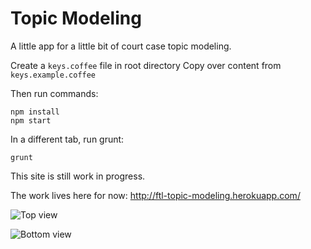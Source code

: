 Topic Modeling
==============
A little app for a little bit of court case topic modeling.

Create a `keys.coffee` file in root directory
Copy over content from `keys.example.coffee`

Then run commands:
```
npm install
npm start

```
In a different tab, run grunt:

```
grunt
```

This site is still work in progress.

The work lives here for now: http://ftl-topic-modeling.herokuapp.com/

![Top view](https://s3.amazonaws.com/uploads.hipchat.com/26114/809789/IEUyX3kdfpZTVSe/Screen%20Shot%202016-01-27%20at%201.01.06%20PM.png)

![Bottom view](https://s3.amazonaws.com/uploads.hipchat.com/26114/809789/LzqZduvZtDSR9jf/Screen%20Shot%202016-01-27%20at%201.01.28%20PM.png)
